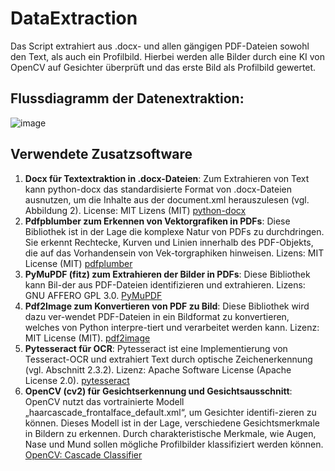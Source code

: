 # DataExtraction

Das Script extrahiert aus .docx- und allen gängigen PDF-Dateien sowohl den Text, als auch ein Profilbild. Hierbei werden alle Bilder durch eine KI von OpenCV auf Gesichter überprüft und das erste Bild als Profilbild gewertet. 

## Flussdiagramm der Datenextraktion:

![image](https://github.com/LorenzWenzel/DataExtraction/assets/73563833/01ccf414-4ff2-4ac0-ac86-faa0503536a9)


## Verwendete Zusatzsoftware

1.	**Docx für Textextraktion in .docx-Dateien**: Zum Extrahieren von Text kann python-docx das standardisierte Format von .docx-Dateien ausnutzen, um die Inhalte aus der document.xml herauszulesen (vgl. Abbildung 2). License: MIT Lizens (MIT) [python-docx](https://pypi.org/project/python-docx/)
2.	**Pdfpblumber zum Erkennen von Vektorgrafiken in PDFs**: Diese Bibliothek ist in der Lage die komplexe Natur von PDFs zu durchdringen. Sie erkennt Rechtecke, Kurven und Linien innerhalb des PDF-Objekts, die auf das Vorhandensein von Vek-torgraphiken hinweisen. Lizens: MIT License (MIT) [pdfplumber](https://github.com/jsvine/pdfplumber?tab=readme-ov-file#readme)
3.	**PyMuPDF (fitz) zum Extrahieren der Bilder in PDFs**: Diese Bibliothek kann Bil-der aus PDF-Dateien identifizieren und extrahieren. Lizens: GNU AFFERO GPL 3.0. [PyMuPDF](https://pypi.org/project/PyMuPDF/)
4.	**Pdf2Image zum Konvertieren von PDF zu Bild**: Diese Bibliothek wird dazu ver-wendet PDF-Dateien in ein Bildformat zu konvertieren, welches von Python interpre-tiert und verarbeitet werden kann. Lizenz: MIT License (MIT). [pdf2image](https://pypi.org/project/pdf2image/)
5.	**Pytesseract für OCR**: Pytesseract ist eine Implementierung von Tesseract-OCR und extrahiert Text durch optische Zeichenerkennung (vgl. Abschnitt ‎2.3.2). Lizenz: Apache Software License (Apache License 2.0). [pytesseract](https://pypi.org/project/pytesseract/)
6.	**OpenCV (cv2) für Gesichtserkennung und Gesichtsausschnitt**: OpenCV nutzt das vortrainierte Modell „haarcascade_frontalface_default.xml“, um Gesichter identifi-zieren zu können. Dieses Modell ist in der Lage, verschiedene Gesichtsmerkmale in Bildern zu erkennen. Durch charakteristische Merkmale, wie Augen, Nase und Mund sollen mögliche Profilbilder klassifiziert werden können. [OpenCV: Cascade Classifier](https://docs.opencv.org/3.4/db/d28/tutorial_cascade_classifier.html)

